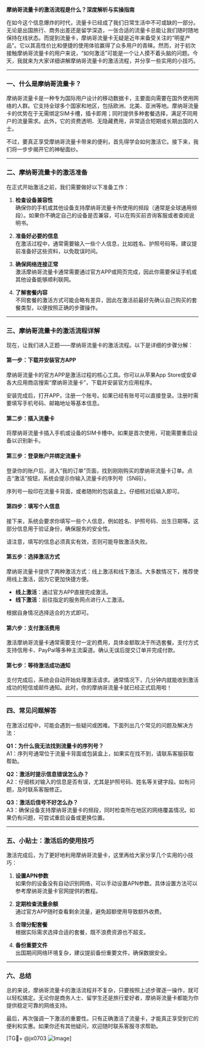 **摩纳哥流量卡的激活流程是什么？深度解析与实操指南**

在如今这个信息爆炸的时代，流量卡已经成了我们日常生活中不可或缺的一部分。无论是出国旅行、商务出差还是留学深造，一张合适的流量卡总能让我们随时随地保持在线状态。而提到流量卡，摩纳哥流量卡无疑是近年来备受关注的“明星产品”。它以其高性价比和便捷的使用体验赢得了众多用户的青睐。然而，对于初次接触摩纳哥流量卡的用户来说，“如何激活”可能是一个让人摸不着头脑的问题。今天，我就来为大家详细讲解摩纳哥流量卡的激活流程，并分享一些实用的小技巧。

---

### **一、什么是摩纳哥流量卡？**
摩纳哥流量卡是一种专为国际用户设计的移动数据卡，主要面向需要在国外使用网络的人群。它支持全球多个国家和地区，包括欧洲、北美、亚洲等地。摩纳哥流量卡的优势在于无需绑定SIM卡槽，插卡即用；同时提供多种套餐选择，满足不同用户的流量需求。此外，它的资费透明、无隐藏费用，非常适合短期或长期出国的人士。

不过，要真正享受摩纳哥流量卡带来的便利，首先得学会如何激活它。接下来，我们将一步步揭开它的神秘面纱。

---

### **二、摩纳哥流量卡的激活准备**
在正式开始激活之前，我们需要做好以下准备工作：

1. **检查设备兼容性**  
   确保你的手机或其他设备支持摩纳哥流量卡所使用的频段（通常是全球通用频段）。如果你不确定自己的设备是否兼容，可以在购买前咨询客服或者查阅说明书。

2. **准备好必要的信息**  
   在激活过程中，通常需要输入一些个人信息，比如姓名、护照号码等。建议提前准备好这些资料，以免耽误时间。

3. **确保网络连接正常**  
   激活摩纳哥流量卡通常需要通过官方APP或网页完成，因此你需要保证手机或其他设备能够顺利联网。

4. **了解套餐内容**  
   不同套餐的激活方式可能会略有差异，因此在激活前最好先确认自己购买的套餐类型，以便按照正确的步骤操作。

---

### **三、摩纳哥流量卡的激活流程详解**
现在，让我们进入正题——摩纳哥流量卡的激活流程。以下是详细的步骤分解：

#### **第一步：下载并安装官方APP**
摩纳哥流量卡的官方APP是激活过程的核心工具。你可以从苹果App Store或安卓各大应用商店搜索“摩纳哥流量卡”，下载并安装官方应用程序。

安装完成后，打开APP，注册一个账号。如果已经有账号可以直接登录。注册时需要填写手机号码、邮箱地址等基本信息。

#### **第二步：插入流量卡**
将摩纳哥流量卡插入手机或设备的SIM卡槽中。如果是首次使用，可能需要重启设备以识别新卡。

#### **第三步：登录账户并绑定流量卡**
登录你的账户后，进入“我的订单”页面，找到刚刚购买的摩纳哥流量卡订单。点击“激活”按钮，系统会提示你输入流量卡的序列号（SN码）。

序列号一般印在流量卡背面，或者随附的包装盒上。仔细核对后输入即可。

#### **第四步：填写个人信息**
接下来，系统会要求你填写一些个人信息，例如姓名、护照号码、出生日期等。这部分信息用于验证身份，确保服务的安全性。

请注意，填写的信息必须真实有效，否则可能导致激活失败。

#### **第五步：选择激活方式**
摩纳哥流量卡提供了两种激活方式：线上激活和线下激活。大多数情况下，推荐使用线上激活，因为它更加快捷方便。

- **线上激活**：通过官方APP直接完成激活。
- **线下激活**：前往指定的服务网点进行人工激活。

根据自身情况选择适合的方式即可。

#### **第六步：支付激活费用**
激活摩纳哥流量卡通常需要支付一定的费用，具体金额取决于所选套餐。支付方式支持信用卡、PayPal等多种主流渠道。确认无误后提交订单并完成付款。

#### **第七步：等待激活成功通知**
支付完成后，系统会自动开始处理激活请求。通常情况下，几分钟内就能收到激活成功的短信或邮件通知。此时，你的摩纳哥流量卡就已经正式启用啦！

---

### **四、常见问题解答**
在激活过程中，可能会遇到一些疑问或困难。下面列出几个常见的问题及解决方法：

**Q1：为什么我无法找到流量卡的序列号？**  
A1：序列号通常位于流量卡背面或包装盒上，如果实在找不到，请联系客服获取帮助。

**Q2：激活时提示信息错误怎么办？**  
A2：仔细核对输入的信息是否有误，尤其是护照号码、姓名等关键字段。如有问题，及时联系客服修正。

**Q3：激活后信号不好怎么办？**  
A3：确保设备支持摩纳哥流量卡的频段，同时检查所在地区的网络覆盖情况。如果仍有问题，可尝试重启设备或更换位置。

---

### **五、小贴士：激活后的使用技巧**
激活完成后，为了更好地利用摩纳哥流量卡，这里再给大家分享几个实用的小技巧：

1. **设置APN参数**  
   如果你的设备没有自动识别网络，可以手动设置APN参数。具体设置方法可以参考摩纳哥流量卡官网提供的教程。

2. **定期检查流量余额**  
   通过官方APP随时查看剩余流量，避免超额使用导致额外收费。

3. **合理分配套餐**  
   根据实际需求选择合适的套餐，既不浪费资源也不超支。

4. **备份重要文件**  
   出国期间网络环境复杂，建议提前备份重要文件，确保数据安全。

---

### **六、总结**
总的来说，摩纳哥流量卡的激活流程并不复杂，只要按照上述步骤逐一操作，就可以轻松搞定。无论你是商务人士、留学生还是旅行爱好者，摩纳哥流量卡都能为你提供稳定可靠的网络支持。

最后，再次强调一下激活的重要性。只有正确激活了流量卡，才能真正享受到它的便利和实惠。如果你还有其他疑问，欢迎随时联系客服寻求帮助。

[TG💪+ @jx0703 ![Image](https://github.com/user-attachments/assets/dbca1d08-cadb-493c-b0ec-ad6f7a83f270)]